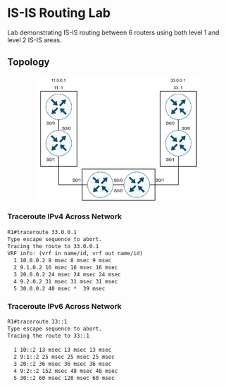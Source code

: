# IS-IS Routing Lab

Lab demonstrating IS-IS routing between 6 routers using both level 1 and level 2 IS-IS areas. 

## Topology
<p align="center">
    <img src="./Images/topology.svg" width="75%">
</p>

### Traceroute IPv4 Across Network
```
R1#traceroute 33.0.0.1
Type escape sequence to abort.
Tracing the route to 33.0.0.1
VRF info: (vrf in name/id, vrf out name/id)
  1 10.0.0.2 8 msec 8 msec 9 msec
  2 9.1.0.2 16 msec 16 msec 16 msec
  3 20.0.0.2 24 msec 24 msec 24 msec
  4 9.2.0.2 31 msec 31 msec 31 msec
  5 30.0.0.2 40 msec *  39 msec
```
### Traceroute IPv6 Across Network
```
R1#traceroute 33::1
Type escape sequence to abort.
Tracing the route to 33::1

  1 10::2 13 msec 13 msec 13 msec
  2 9:1::2 25 msec 25 msec 25 msec
  3 20::2 36 msec 36 msec 36 msec
  4 9:2::2 152 msec 48 msec 48 msec
  5 30::2 60 msec 120 msec 60 msec
```